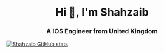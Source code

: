 <h1 align="center">Hi 👋, I'm Shahzaib</h1>
<h3 align="center">A IOS Engineer from United Kingdom</h3>

[![Shahzaib GitHub stats](https://github-readme-stats.vercel.app/api?username=shahzaib2210)](https://github.com/anuraghazra/github-readme-stats)
